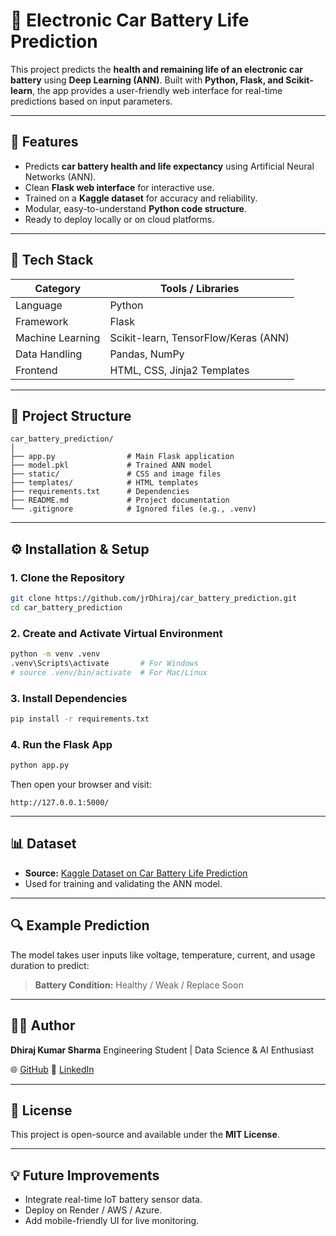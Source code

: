 # 🔋 Electronic Car Battery Life Prediction

This project predicts the **health and remaining life of an electronic car battery** using **Deep Learning (ANN)**. Built with **Python, Flask, and Scikit-learn**, the app provides a user-friendly web interface for real-time predictions based on input parameters.

---

## 🚀 Features

* Predicts **car battery health and life expectancy** using Artificial Neural Networks (ANN).
* Clean **Flask web interface** for interactive use.
* Trained on a **Kaggle dataset** for accuracy and reliability.
* Modular, easy-to-understand **Python code structure**.
* Ready to deploy locally or on cloud platforms.

---

## 🧠 Tech Stack

| Category         | Tools / Libraries                    |
| ---------------- | ------------------------------------ |
| Language         | Python                               |
| Framework        | Flask                                |
| Machine Learning | Scikit-learn, TensorFlow/Keras (ANN) |
| Data Handling    | Pandas, NumPy                        |
| Frontend         | HTML, CSS, Jinja2 Templates          |

---

## 📂 Project Structure

```
car_battery_prediction/
│
├── app.py                # Main Flask application
├── model.pkl             # Trained ANN model
├── static/               # CSS and image files
├── templates/            # HTML templates
├── requirements.txt      # Dependencies
├── README.md             # Project documentation
└── .gitignore            # Ignored files (e.g., .venv)
```

---

## ⚙️ Installation & Setup

### 1. Clone the Repository

```bash
git clone https://github.com/jrDhiraj/car_battery_prediction.git
cd car_battery_prediction
```

### 2. Create and Activate Virtual Environment

```bash
python -m venv .venv
.venv\Scripts\activate       # For Windows
# source .venv/bin/activate  # For Mac/Linux
```

### 3. Install Dependencies

```bash
pip install -r requirements.txt
```

### 4. Run the Flask App

```bash
python app.py
```

Then open your browser and visit:

```
http://127.0.0.1:5000/
```

---

## 📊 Dataset

* **Source:** [Kaggle Dataset on Car Battery Life Prediction](https://www.kaggle.com/)
* Used for training and validating the ANN model.

---

## 🔍 Example Prediction

The model takes user inputs like voltage, temperature, current, and usage duration to predict:

> **Battery Condition:** Healthy / Weak / Replace Soon

---

## 🧑‍💻 Author

**Dhiraj Kumar Sharma**
Engineering Student | Data Science & AI Enthusiast

🌐 [GitHub](https://github.com/jrDhiraj)
💼 [LinkedIn](https://www.linkedin.com/in/dhiraj-kumar-sharma-9054a5243/)

---

## 📜 License

This project is open-source and available under the **MIT License**.

---

## 💡 Future Improvements

* Integrate real-time IoT battery sensor data.
* Deploy on Render / AWS / Azure.
* Add mobile-friendly UI for live monitoring.
